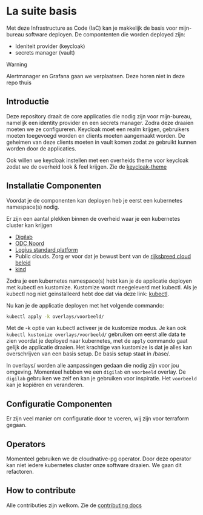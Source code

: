 # La suite basis

Met deze Infrastructure as Code (IaC) kan je makkelijk de basis voor mijn-bureau software deployen. De compontenten die worden deployed zijn:

* Ideniteit provider (keycloak)
* secrets manager (vault)

> [!WARNING]  
> Alertmanager en Grafana gaan we verplaatsen. Deze horen niet in deze repo thuis

## Introductie

Deze repository draait de core applicaties die nodig zijn voor mijn-bureau, namelijk een identity provider en een secrets manager. Zodra deze draaien moeten we ze configureren. Keycloak moet een realm krijgen, gebruikers moeten toegevoegd worden en clients moeten aangemaakt worden. De geheimen van deze clients moeten in vault komen zodat ze gebruikt kunnen worden door de applicaties.

Ook willen we keycloak instellen met een overheids theme voor keycloak zodat we de overheid look & feel krijgen. Zie de [keycloak-theme](https://github.com/MinBZK/keycloak-theme)

## Installatie Componenten

Voordat je de componenten kan deployen heb je eerst een kubernetes namespace(s) nodig.

Er zijn een aantal plekken binnen de overheid waar je een kubernetes cluster kan krijgen

- [Digilab](https://digilab.overheid.nl/)
- [ODC Noord](https://www.odc-noord.nl/)
- [Logius standard platform](https://www.logius.nl/domeinen/infrastructuur/standaard-platform)
- Public clouds. Zorg er voor dat je bewust bent van de [rijksbreed cloud beleid](https://www.rijksoverheid.nl/documenten/kamerstukken/2022/08/29/kamerbrief-rijksbreed-cloudbeleid-2022)
- [kind](https://kind.sigs.k8s.io/)

Zodra je een kubernetes namespace(s) hebt kan je de applicatie deployen met kubectl en kustomize. Kustomize wordt meegeleverd met kubectl. Als je kubectl nog niet geinstalleerd hebt doe dat via deze link: [kubectl](https://kubernetes.io/docs/tasks/tools/).

Nu kan je de applicatie deployen met het volgende commando:

```bash
kubectl apply -k overlays/voorbeeld/
```

Met de -k optie van kubectl activeer je de kustomize modus. Je kan ook `kubectl kustomize overlays/voorbeeld/` gebruiken om eerst alle data te zien voordat je deployed naar kubernetes, met de `apply` commando gaat gelijk de applicatie draaien. Het krachtige van kustomize is dat je alles kan overschrijven van een basis setup. De basis setup staat in /base/.

In overlays/ worden alle aanpassingen gedaan die nodig zijn voor jou omgeving. Momenteel hebben we een `digilab` en `voorbeeld` overlay. De `digilab` gebruiken we zelf en kan je gebruiken voor inspiratie. Het `voorbeeld` kan je kopiëren en veranderen.

## Configuratie Componenten

Er zijn veel manier om configuratie door te voeren, wij zijn voor terraform gegaan. 


## Operators

Momenteel gebruiken we de cloudnative-pg operator. Door deze operator kan niet iedere kubernetes cluster onze software draaien. We gaan dit refactoren.

## How to contribute

Alle contributies zijn welkom. Zie de [contributing docs](CONTRIBUTING.md)
